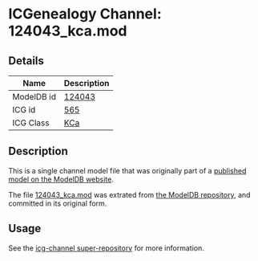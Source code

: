# ICGenealogy Channel: 124043\_kca.mod

## Details

Name | Description
---- | -----------
ModelDB id | [124043](http://senselab.med.yale.edu/ModelDB/ShowModel.cshtml?model=124043)
ICG id | [565](http://icg.neurotheory.ox.ac.uk/channels/5/565)
ICG Class | [KCa](http://icg.neurotheory.ox.ac.uk/channels/5)

## Description

This is a single channel model file that was originally part of a [published model on the ModelDB website](http://senselab.med.yale.edu/mModelDB/ShowModel.cshtml?model=124043).

The file [124043\_kca.mod](124043_kca.mod) was extrated from [the ModelDB repository](http://senselab.med.yale.edu/ModelDB/ShowModel.cshtml?model=124043), and committed in its original form.

## Usage

See the [icg-channel super-repository](https://github.com/icgenealogy/icg-channels) for more information.